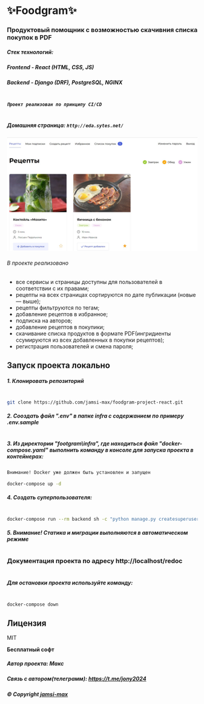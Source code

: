 # ✨Foodgram✨

### **Продуктовый помощник с возможностью скачивния списка покупок в PDF**
##### Стек технологий: 
##### Frontend - **React (HTML, CSS, JS)**
##### Backend - **Django (DRF), PostgreSQL, NGINX**
#
##### `Проект реализован по принципу CI/CD`
#

##### **Домашняя страница:** `http://eda.sytes.net/`

![](https://github.com/jamsi-max/foodgram-project-react/blob/master/backend/data_for_db/foodgram.png?raw=true)

###### В проекте реализовано

- все сервисы и страницы доступны для пользователей в соответствии с их правами;
- рецепты на всех страницах сортируются по дате публикации (новые — выше);
- рецепты фильтруются по тегам;
- добавление рецептов в избранное;
- подписка на авторов;
- добавление рецептов в покупики;
- скачивание списка продуктов в формате PDF(ингридиенты ссумируются из всех добавленных в покупки рецептов);
- регистрация пользователей и смена пароля;

## **Запуск проекта локально**
##### 1. Клонировать репозиторий
#
```sh
git clone https://github.com/jamsi-max/foodgram-project-react.git
```
##### 2. Сооздать файл ".env" в папке infra с содержанием по примеру .env.sample
#
##### 3. Из директории "footgram\infra", где находиться файл **"docker-compose.yaml"**  выполнить команду в консоле для запуска проекта в контейнерах:
`Внимание! Docker уже должен быть установлен и запущен`
```sh
docker-compose up -d
```
##### 4. Создать суперпользователя:
#
```sh
docker-compose run --rm backend sh -c "python manage.py createsuperuser"
```
##### 5. Внимание! Статика и миграции выполняются в автоматическом режиме
#
### Документация проекта по адресу http://localhost/redoc
#
##### Для остановки проекта используйте команду:
#
```sh
docker-compose down
```
## Лицензия

MIT

**Бесплатный софт**
##### Автор проекта: Макс
##### Связь с автором(телеграмм): https://t.me/jony2024 
##### © Copyright **[jamsi-max](https://github.com/jamsi-max)**

